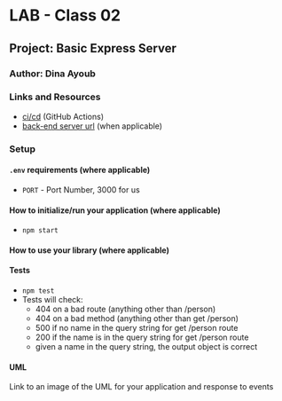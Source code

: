 # LAB - Class 02

## Project: Basic Express Server

### Author: Dina Ayoub

### Links and Resources

- [ci/cd](https://github.com/Dina-401-Advanced-Javascript/basic-express-server/actions/new) (GitHub Actions)
- [back-end server url](http://xyz.com) (when applicable)

### Setup

#### `.env` requirements (where applicable)

- `PORT` - Port Number, 3000 for us

#### How to initialize/run your application (where applicable)

- `npm start`

#### How to use your library (where applicable)

#### Tests

- `npm test`
- Tests will check:
  - 404 on a bad route (anything other than /person)
  - 404 on a bad method (anything other than get /person)
  - 500 if no name in the query string for get /person route
  - 200 if the name is in the query string for get /person route
  - given a name in the query string, the output object is correct

#### UML

Link to an image of the UML for your application and response to events
